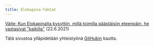 ```yaml
---
title: Elokapina-faktat
---
```


[Väite: Kun Elokapinalta kysyttiin, millä toimilla päästäisiin eteenpäin, he vastasivat "kaikilla"](/kapinafaktat/kaikilla) (22.6.2021)

Tätä sivustoa ylläpidetään yhteistyönä [GitHubin](https://github.com/deepmouse/kapinafaktat) kautta.
